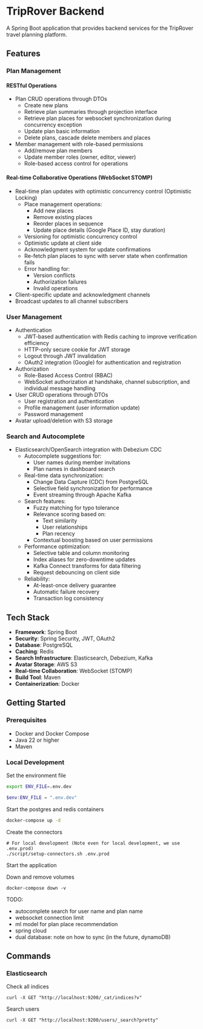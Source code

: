 # TripRover Backend

A Spring Boot application that provides backend services for the TripRover travel planning platform.

## Features

### Plan Management

#### RESTful Operations
- Plan CRUD operations through DTOs
  - Create new plans
  - Retrieve plan summaries through projection interface
  - Retrieve plan places for websocket synchronization during concurrency exception
  - Update plan basic information
  - Delete plans, cascade delete members and places
- Member management with role-based permissions
  - Add/remove plan members
  - Update member roles (owner, editor, viewer)
  - Role-based access control for operations

#### Real-time Collaborative Operations (WebSocket STOMP)
- Real-time plan updates with optimistic concurrency control (Optimistic Locking)
  - Place management operations:
    - Add new places
    - Remove existing places
    - Reorder places in sequence
    - Update place details (Google Place ID, stay duration)
  - Versioning for optimistic concurrency control
  - Optimistic update at client side
  - Acknowledgment system for update confirmations
  - Re-fetch plan places to sync with server state when confirmation fails
  - Error handling for:
    - Version conflicts
    - Authorization failures
    - Invalid operations
- Client-specific update and acknowledgment channels
- Broadcast updates to all channel subscribers

### User Management
- Authentication
    - JWT-based authentication with Redis caching to improve verification efficiency
    - HTTP-only secure cookie for JWT storage
    - Logout through JWT invalidation
    - OAuth2 integration (Google) for authentication and registration
- Authorization
    - Role-Based Access Control (RBAC)
    - WebSocket authorization at handshake, channel subscription, and individual message handling
- User CRUD operations through DTOs
    - User registration and authentication
    - Profile management (user information update)
    - Password management
- Avatar upload/deletion with S3 storage

### Search and Autocomplete
- Elasticsearch/OpenSearch integration with Debezium CDC
  - Autocomplete suggestions for:
    - User names during member invitations
    - Plan names in dashboard search
  - Real-time data synchronization:
    - Change Data Capture (CDC) from PostgreSQL
    - Selective field synchronization for performance
    - Event streaming through Apache Kafka
  - Search features:
    - Fuzzy matching for typo tolerance
    - Relevance scoring based on:
      - Text similarity
      - User relationships
      - Plan recency
    - Contextual boosting based on user permissions
  - Performance optimization:
    - Selective table and column monitoring
    - Index aliases for zero-downtime updates
    - Kafka Connect transforms for data filtering
    - Request debouncing on client side
  - Reliability:
    - At-least-once delivery guarantee
    - Automatic failure recovery
    - Transaction log consistency

## Tech Stack

- **Framework**: Spring Boot
- **Security**: Spring Security, JWT, OAuth2
- **Database**: PostgreSQL
- **Caching**: Redis
- **Search Infrastructure**: Elasticsearch, Debezium, Kafka
- **Avatar Storage**: AWS S3
- **Real-time Collaboration**: WebSocket (STOMP)
- **Build Tool**: Maven
- **Containerization**: Docker

## Getting Started

### Prerequisites
- Docker and Docker Compose
- Java 22 or higher
- Maven

### Local Development

Set the environment file
```bash
export ENV_FILE=.env.dev
```

```powershell
$env:ENV_FILE = ".env.dev"
```

Start the postgres and redis containers
```bash
docker-compose up -d
```

Create the connectors
```
# For local development (Note even for local development, we use .env.prod)
./script/setup-connectors.sh .env.prod
```

Start the application

<!-- Start the Postgres source connector:
```bash
# at ./backend
curl -X POST -H "Content-Type: application/json" -d @postgres-source-connector-config.json http://localhost:8083/connectors
```

Start the Elasticsearch sink connector:
```bash
# at ./backend
curl -X POST -H "Content-Type: application/json" -d @elasticsearch-sink-connector-config.json http://localhost:8083/connectors
```

Check connector status:
```bash
curl -X GET http://localhost:8083/connectors/postgres-source/status
curl -X GET http://localhost:8083/connectors/elasticsearch-sink/status
curl -X GET http://localhost:8083/connectors/elasticsearch-plan-sink/status

Delete connector:
```bash
curl -X DELETE http://localhost:8083/connectors/postgres-source
curl -X DELETE http://localhost:8083/connectors/elasticsearch-sink
curl -X DELETE http://localhost:8083/connectors/elasticsearch-plan-sink
``` -->

Down and remove volumes
```
docker-compose down -v
```

TODO:
- autocomplete search for user name and plan name
- websocket connection limit
- ml model for plan place recommendation
- spring cloud
- dual database: note on how to sync (in the future, dynamoDB)

## Commands

### Elasticsearch

Check all indices
```
curl -X GET "http://localhost:9200/_cat/indices?v"
```

Search users
```
curl -X GET "http://localhost:9200/users/_search?pretty"
```

